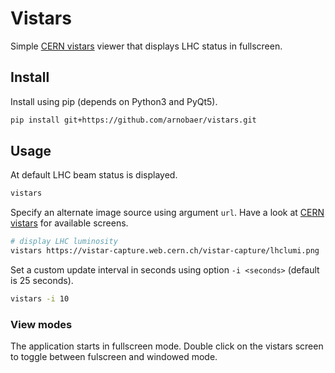 # Vistars

Simple [CERN vistars](https://op-webtools.web.cern.ch/vistar/vistars.php) viewer that displays LHC status in fullscreen.

## Install

Install using pip (depends on Python3 and PyQt5).

```bash
pip install git+https://github.com/arnobaer/vistars.git
```

## Usage

At default LHC beam status is displayed.

```bash
vistars
```

Specify an alternate image source using argument `url`. Have a look at [CERN vistars](https://op-webtools.web.cern.ch/vistar/vistars.php) for available screens.

```bash
# display LHC luminosity
vistars https://vistar-capture.web.cern.ch/vistar-capture/lhclumi.png
```

Set a custom update interval in seconds using option `-i <seconds>` (default is 25 seconds).

```bash
vistars -i 10
```

### View modes

The application starts in fullscreen mode. Double click on the vistars screen to toggle between fulscreen and windowed mode.
